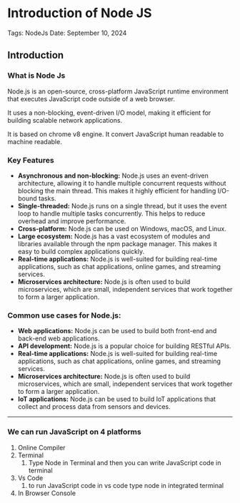 # Introduction of Node JS

Tags: NodeJs
Date: September 10, 2024

## Introduction

### What is Node Js

Node.js is an open-source, cross-platform JavaScript runtime environment that executes JavaScript code outside of a web browser.

It uses a non-blocking, event-driven I/O model, making it efficient for building scalable network applications.

It is based on chrome v8 engine.  It convert JavaScript  human readable to machine readable.

### Key Features

- **Asynchronous and non-blocking:** Node.js uses an event-driven architecture, allowing it to handle multiple concurrent requests without blocking the main thread. This makes it highly efficient for handling I/O-bound tasks.
- **Single-threaded:** Node.js runs on a single thread, but it uses the event loop to handle multiple tasks concurrently. This helps to reduce overhead and improve performance.
- **Cross-platform:** Node.js can be used on Windows, macOS, and Linux.
- **Large ecosystem:** Node.js has a vast ecosystem of modules and libraries available through the npm package manager. This makes it easy to build complex applications quickly.
- **Real-time applications:** Node.js is well-suited for building real-time applications, such as chat applications, online games, and streaming services.
- **Microservices architecture:** Node.js is often used to build microservices, which are small, independent services that work together to form a larger application.

### Common use cases for Node.js:

- **Web applications:** Node.js can be used to build both front-end and back-end web applications.
- **API development:** Node.js is a popular choice for building RESTful APIs.
- **Real-time applications:** Node.js is well-suited for building real-time applications, such as chat applications, online games, and streaming services.
- **Microservices architecture:** Node.js is often used to build microservices, which are small, independent services that work together to form a larger application.
- **IoT applications:** Node.js can be used to build IoT applications that collect and process data from sensors and devices.

---

### We can run JavaScript on 4 platforms

1. Online Compiler
2. Terminal
    1. Type Node in Terminal and then you can write JavaScript code in terminal
3. Vs Code
    1. to run JavaScript code in vs code type node <file name> in integrated terminal
4. In Browser Console